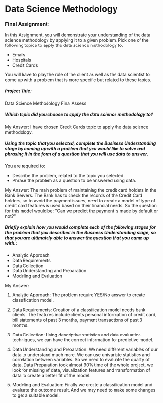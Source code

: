 # Data Science Methodology

### Final Assignment:   
In this Assignment, you will demonstrate your understanding of the data science methodology by applying it to a given problem. Pick one of the following topics to apply the data science methodology to:

- Emails
- Hospitals
- Credit Cards

You will have to play the role of the client as well as the data scientist to come up with a problem that is more specific but related to these topics.

##### Project Title:    
Data Science Methodology Final Assess

##### Which topic did you choose to apply the data science methodology to?   
My Answer: I have chosen Credit Cards topic to apply the data science methodology. 

##### Using the topic that you selected, complete the Business Understanding stage by coming up with a problem that you would like to solve and phrasing it in the form of a question that you will use data to answer.

You are required to:

- Describe the problem, related to the topic you selected.
- Phrase the problem as a question to be answered using data.

My Answer: The main problem of maintaining the credit card holders in the Bank Servers. The Bank has to check the records of the Credit Card holders, so to avoid the payment issues, need to create a model of type of credit card features is used based on their financial needs.
So the question for this model would be: "Can we predict the payment is made by default or not?"


##### Briefly explain how you would complete each of the following stages for the problem that you described in the Business Understanding stage, so that you are ultimately able to answer the question that you came up with.:

- Analytic Approach
- Data Requirements
- Data Collection
- Data Understanding and Preparation
- Modeling and Evaluation

My Answer:    
1. Analytic Approach: The problem require YES/No answer to create classification model. 

2. Data Requirements: Creation of a classification model needs bank clients. The features include clients personal information of credit card, bill statements of past 3 months, payment transactions of past 3 months.   

3. Data Collection: Using descriptive statistics and data evaluation techniques, we can have the correct information for predictive model.

4. Data Understanding and Preparation: We need different variables of our data to understand much more. We can use univariate statistics and correlation between variables. So we need to evaluate the quality of data. Data Preparation took almost 90% time of the whole project, we look for missing of data, visualization features and transformation of data to create a better fit of the model.

5. Modeling and Evaluation: Finally we create a classification model and evaluate the outcome result. And we may need to make some changes to get a suitable model.
